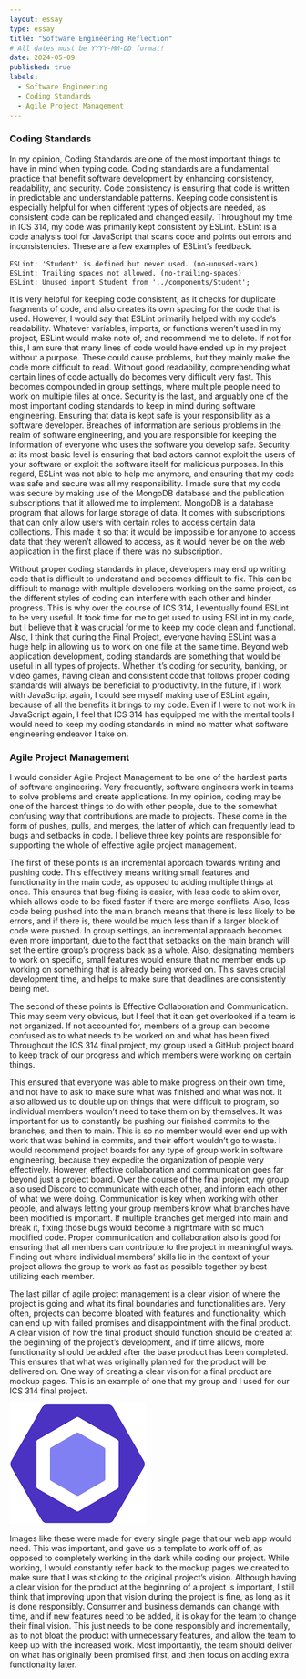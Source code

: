 ```yaml
---
layout: essay
type: essay
title: "Software Engineering Reflection"
# All dates must be YYYY-MM-DD format!
date: 2024-05-09
published: true
labels:
  - Software Engineering
  - Coding Standards
  - Agile Project Management
---
```


### Coding Standards

In my opinion, Coding Standards are one of the most important things to have in mind when typing code. Coding standards are a fundamental practice that benefit software development by enhancing consistency, readability, and security. Code consistency is ensuring that code is written in predictable and understandable patterns. Keeping code consistent is especially helpful for when different types of objects are needed, as consistent code can be replicated and changed easily. Throughout my time in ICS 314, my code was primarily kept consistent by ESLint. ESLint is a code analysis tool for JavaScript that scans code and points out errors and inconsistencies. These are a few examples of ESLint’s feedback. 
```
ESLint: 'Student' is defined but never used. (no-unused-vars)
ESLint: Trailing spaces not allowed. (no-trailing-spaces)
ESLint: Unused import Student from '../components/Student';
```
It is very helpful for keeping code consistent, as it checks for duplicate fragments of code, and also creates its own spacing for the code that is used. 
However, I would say that ESLint primarily helped with my code’s readability. Whatever variables, imports, or functions weren’t used in my project, ESLint would make note of, and recommend me to delete. If not for this, I am sure that many lines of code would have ended up in my project without a purpose. These could cause problems, but they mainly make the code more difficult to read. Without good readability, comprehending what certain lines of code actually do becomes very difficult very fast. This becomes compounded in group settings, where multiple people need to work on multiple files at once. 
Security is the last, and arguably one of the most important coding standards to keep in mind during software engineering. Ensuring that data is kept safe is your responsibility as a software developer. Breaches of information are serious problems in the realm of software engineering, and you are responsible for keeping the information of everyone who uses the software you develop safe. Security at its most basic level is ensuring that bad actors cannot exploit the users of your software or exploit the software itself for malicious purposes. In this regard, ESLint was not able to help me anymore, and ensuring that my code was safe and secure was all my responsibility. I made sure that my code was secure by making use of the MongoDB database and the publication subscriptions that it allowed me to implement. MongoDB is a database program that allows for large storage of data. It comes with subscriptions that can only allow users with certain roles to access certain data collections. This made it so that it would be impossible for anyone to access data that they weren’t allowed to access, as it would never be on the web application in the first place if there was no subscription. 

Without proper coding standards in place, developers may end up writing code that is difficult to understand and becomes difficult to fix. This can be difficult to manage with multiple developers working on the same project, as the different styles of coding can interfere with each other and hinder progress. This is why over the course of ICS 314, I eventually found ESLint to be very useful. It took time for me to get used to using ESLint in my code, but I believe that it was crucial for me to keep my code clean and functional. Also, I think that during the Final Project, everyone having ESLint was a huge help in allowing us to work on one file at the same time. Beyond web application development, coding standards are something that would be useful in all types of projects. Whether it’s coding for security, banking, or video games, having clean and consistent code that follows proper coding standards will always be beneficial to productivity. In the future, if I work with JavaScript again, I could see myself making use of ESLint again, because of all the benefits it brings to my code. Even if I were to not work in JavaScript again, I feel that ICS 314 has equipped me with the mental tools I would need to keep my coding standards in mind no matter what software engineering endeavor I take on. 

### Agile Project Management 

I would consider Agile Project Management to be one of the hardest parts of software engineering. Very frequently, software engineers work in teams to solve problems and create applications. In my opinion, coding may be one of the hardest things to do with other people, due to the somewhat confusing way that contributions are made to projects. These come in the form of pushes, pulls, and merges, the latter of which can frequently lead to bugs and setbacks in code. I believe three key points are responsible for supporting the whole of effective agile project management. 

The first of these points is an incremental approach towards writing and pushing code. This effectively means writing small features and functionality in the main code, as opposed to adding multiple things at once. This ensures that bug-fixing is easier, with less code to skim over, which allows code to be fixed faster if there are merge conflicts. Also, less code being pushed into the main branch means that there is less likely to be errors, and if there is, there would be much less than if a larger block of code were pushed. In group settings, an incremental approach becomes even more important, due to the fact that setbacks on the main branch will set the entire group’s progress back as a whole. Also, designating members to work on specific, small features would ensure that no member ends up working on something that is already being worked on. This saves crucial development time, and helps to make sure that deadlines are consistently being met. 

The second of these points is Effective Collaboration and Communication. This may seem very obvious, but I feel that it can get overlooked if a team is not organized. If not accounted for, members of a group can become confused as to what needs to be worked on and what has been fixed. Throughout the ICS 314 final project, my group used a GitHub project board to keep track of our progress and which members were working on certain things. 

This ensured that everyone was able to make progress on their own time, and not have to ask to make sure what was finished and what was not. It also allowed us to double up on things that were difficult to program, so individual members wouldn’t need to take them on by themselves. It was important for us to constantly be pushing our finished commits to the branches, and then to main. This is so no member would ever end up with work that was behind in commits, and their effort wouldn’t go to waste. I would recommend project boards for any type of group work in software engineering, because they expedite the organization of people very effectively. However, effective collaboration and communication goes far beyond just a project board. Over the course of the final project, my group also used Discord to communicate with each other, and inform each other of what we were doing. Communication is key when working with other people, and always letting your group members know what branches have been modified is important. If multiple branches get merged into main and break it, fixing those bugs would become a nightmare with so much modified code. Proper communication and collaboration also is good for ensuring that all members can contribute to the project in meaningful ways. Finding out where individual members’ skills lie in the context of your project allows the group to work as fast as possible together by best utilizing each member. 

The last pillar of agile project management is a clear vision of where the project is going and what its final boundaries and functionalities are. Very often, projects can become bloated with features and functionality, which can end up with failed promises and disappointment with the final product. A clear vision of how the final product should function should be created at the beginning of the project’s development, and if time allows, more functionality should be added after the base product has been completed. This ensures that what was originally planned for the product will be delivered on. One way of creating a clear vision for a final product are mockup pages. This is an example of one that my group and I used for our ICS 314 final project. 

 <img class="img-fluid" src="../img/eslint.png">
 
Images like these were made for every single page that our web app would need. This was important, and gave us a template to work off of, as opposed to completely working in the dark while coding our project. While working, I would constantly refer back to the mockup pages we created to make sure that I was sticking to the original project’s vision. Although having a clear vision for the product at the beginning of a project is important, I still think that improving upon that vision during the project is fine, as long as it is done responsibly. Consumer and business demands can change with time, and if new features need to be added, it is okay for the team to change their final vision. This just needs to be done responsibly and incrementally, as to not bloat the product with unnecessary features, and allow the team to keep up with the increased work. Most importantly, the team should deliver on what has originally been promised first, and then focus on adding extra functionality later. 





